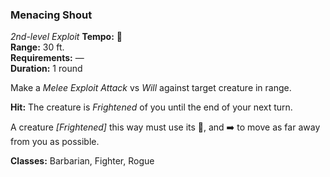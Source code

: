 ### Menacing Shout
*2nd-level Exploit*
**Tempo:** 🔷  
**Range:** 30 ft.  
**Requirements:** —  
**Duration:** 1 round  

Make a *Melee Exploit Attack* vs *Will* against target creature in range.

**Hit:** The creature is *Frightened* of you until the end of your next turn.

A creature *[Frightened]* this way must use its 🔷, and ➡️ to move as far away from you as possible.

**Classes:** Barbarian, Fighter, Rogue
